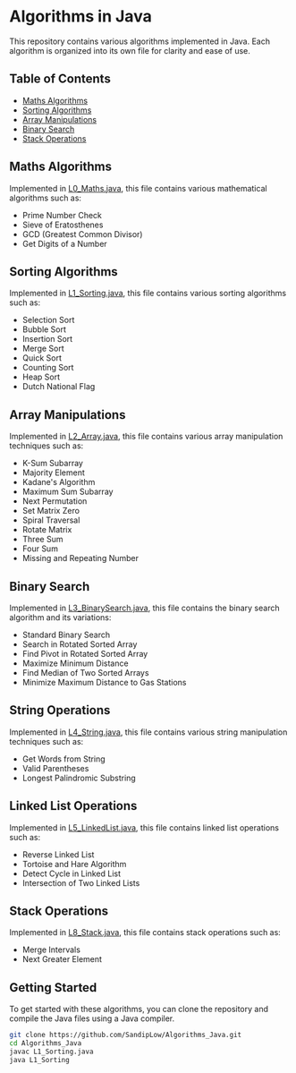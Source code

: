# Algorithms in Java

This repository contains various algorithms implemented in Java. Each algorithm is organized into its own file for clarity and ease of use.

## Table of Contents

- [Maths Algorithms](#maths-algorithms)
- [Sorting Algorithms](#sorting-algorithms)
- [Array Manipulations](#array-manipulations)
- [Binary Search](#binary-search)
- [Stack Operations](#stack-operations)

## Maths Algorithms

Implemented in [L0_Maths.java](L0_Maths.java), this file contains various mathematical algorithms such as:

- Prime Number Check
- Sieve of Eratosthenes
- GCD (Greatest Common Divisor)
- Get Digits of a Number

## Sorting Algorithms

Implemented in [L1_Sorting.java](L1_Sorting.java), this file contains various sorting algorithms such as:

- Selection Sort
- Bubble Sort
- Insertion Sort
- Merge Sort
- Quick Sort
- Counting Sort
- Heap Sort
- Dutch National Flag

## Array Manipulations

Implemented in [L2_Array.java](L2_Array.java), this file contains various array manipulation techniques such as:

- K-Sum Subarray
- Majority Element
- Kadane's Algorithm
- Maximum Sum Subarray
- Next Permutation
- Set Matrix Zero
- Spiral Traversal
- Rotate Matrix
- Three Sum
- Four Sum
- Missing and Repeating Number

## Binary Search

Implemented in [L3_BinarySearch.java](L3_BinarySearch.java), this file contains the binary search algorithm and its variations:

- Standard Binary Search
- Search in Rotated Sorted Array
- Find Pivot in Rotated Sorted Array
- Maximize Minimum Distance
- Find Median of Two Sorted Arrays
- Minimize Maximum Distance to Gas Stations

## String Operations

Implemented in [L4_String.java](L4_String.java), this file contains various string manipulation techniques such as:

- Get Words from String
- Valid Parentheses
- Longest Palindromic Substring

## Linked List Operations

Implemented in [L5_LinkedList.java](L5_LinkedList.java), this file contains linked list operations such as:

- Reverse Linked List
- Tortoise and Hare Algorithm
- Detect Cycle in Linked List
- Intersection of Two Linked Lists

## Stack Operations

Implemented in [L8_Stack.java](L8_Stack.java), this file contains stack operations such as:

- Merge Intervals
- Next Greater Element

## Getting Started

To get started with these algorithms, you can clone the repository and compile the Java files using a Java compiler.

```sh
git clone https://github.com/SandipLow/Algorithms_Java.git
cd Algorithms_Java
javac L1_Sorting.java
java L1_Sorting